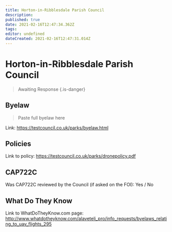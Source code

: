 ```yaml
---
title: Horton-in-Ribblesdale Parish Council
description: 
published: true
date: 2021-02-16T12:47:34.362Z
tags: 
editor: undefined
dateCreated: 2021-02-16T12:47:31.014Z
---
```


# Horton-in-Ribblesdale Parish Council
>  Awaiting Response
> {.is-danger}

## Byelaw
> Paste full byelaw here

Link:
https://testcouncil.co.uk/parks/byelaw.html

## Policies
Link to policy:
https://testcouncil.co.uk/parks/dronepolicy.pdf

## CAP722C

Was CAP722C reviewed by the Council (if asked on the FOI): Yes / No

## What Do They Know

Link to WhatDoTheyKnow.com page:
http://www.whatdotheyknow.com/alaveteli_pro/info_requests/byelaws_relating_to_uav_flights_295

